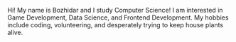 Hi! My name is Bozhidar and I study Computer Science!
I am interested in Game Development, Data Science, and Frontend Development.
My hobbies include coding, volunteering, and desperately trying to keep house plants alive.
